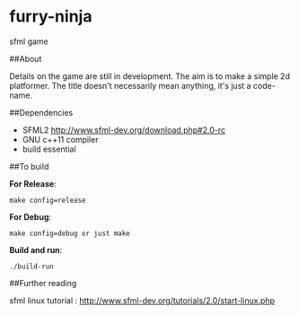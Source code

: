 furry-ninja
===========

sfml game

##About

Details on the game are still in development. 
The aim is to make a simple 2d platformer. 
The title doesn't necessarily mean anything, it's just a code-name.

##Dependencies

*	SFML2 http://www.sfml-dev.org/download.php#2.0-rc 
*	GNU c++11 compiler 
*	build essential

##To build

**For Release**: 

	make config=release
	
**For Debug**: 

	make config=debug or just make

**Build and run**: 
  
  	./build-run 

##Further reading

sfml linux tutorial : http://www.sfml-dev.org/tutorials/2.0/start-linux.php

